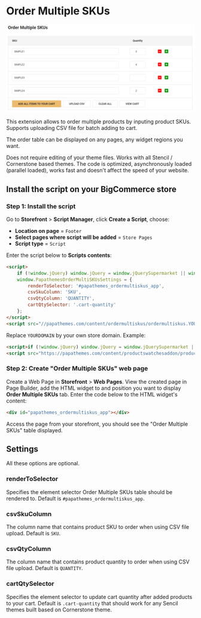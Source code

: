 # Order Multiple SKUs

![order-multiple-skus](img/order-multiple-skus.png)

This extension allows to order multiple products by inputing product SKUs. Supports uploading CSV file for batch adding to cart. 

The order table can be displayed on any pages, any widget regions you want.

Does not require editing of your theme files. Works with all Stencil / Cornerstone based themes. The code is optimized, asynchronously loaded (parallel loaded), works fast and doesn't affect the speed of your website.

## Install the script on your BigCommerce store

### Step 1: Install the script

Go to **Storefront** > **Script Manager**, click **Create a Script**, choose:

- **Location on page** = `Footer`
- **Select pages where script will be added** = `Store Pages`
- **Script type** = `Script`

Enter the script below to **Scripts contents**: 

```html
<script>
    if (!window.jQuery) window.jQuery = window.jQuerySupermarket || window.jQueryTheme;
    window.PapathemesOrderMultiSKUsSettings = {
        renderToSelector: '#papathemes_ordermultiskus_app',
        csvSkuColumn: 'SKU',
        csvQtyColumn: 'QUANTITY',
        cartQtySelector: '.cart-quantity'
    };
</script>
<script src="//papathemes.com/content/ordermultiskus/ordermultiskus.YOURDOMAIN.js" async></script>
```

Replace `YOURDOMAIN` by your own store domain. Example:

```html
<script>if (!window.jQuery) window.jQuery = window.jQuerySupermarket || window.jQueryTheme;</script>
<script src="https://papathemes.com/content/productswatchesaddon/productswatches.mydomain.com.js" async></script>
```

### Step 2: Create "Order Multiple SKUs" web page

Create a Web Page in **Storefront** > **Web Pages**. View the created page in Page Builder, add the HTML widget to and position you want to display **Order Multiple SKUs** tab. Enter the code below to the HTML widget's content:

```html
<div id="papathemes_ordermultiskus_app"></div>
```

Access the page from your storefront, you should see the "Order Multiple SKUs" table displayed.

## Settings

All these options are optional.

### renderToSelector

Specifies the element selector Order Multiple SKUs table should be rendered to. Default is `#papathemes_ordermultiskus_app`.

### csvSkuColumn

The column name that contains product SKU to order when using CSV file upload. Default is `SKU`.

### csvQtyColumn

The column name that contains product quantity to order when using CSV file upload. Default is `QUANTITY`.

### cartQtySelector

Specifies the element selector to update cart quantity after added products to your cart. Default is `.cart-quantity` that should work for any Sencil themes built based on Cornerstone theme.

